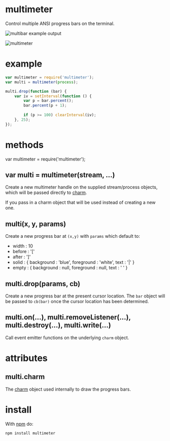 multimeter
==========

Control multiple ANSI progress bars on the terminal.

![multibar example output](http://substack.net/images/screenshots/multibar.png)

![multimeter](http://substack.net/images/multimeter.png)

example
=======

````javascript
var multimeter = require('multimeter');
var multi = multimeter(process);

multi.drop(function (bar) {
    var iv = setInterval(function () {
        var p = bar.percent();
        bar.percent(p + 1);
        
        if (p >= 100) clearInterval(iv);
    }, 25);
});
````

methods
=======

var multimeter = require('multimeter');

var multi = multimeter(stream, ...)
-----------------------------------

Create a new multimeter handle on the supplied stream/process objects, which
will be passed directly to [charm](https://github.com/substack/node-charm).

If you pass in a charm object that will be used instead of creating a new one.

multi(x, y, params)
-------------------

Create a new progress bar at `(x,y)` with `params` which default to:

* width : 10
* before : '['
* after : ']'
* solid : { background : 'blue', foreground : 'white', text : '|' }
* empty : { background : null, foreground : null, text : ' ' }

multi.drop(params, cb)
----------------------

Create a new progress bar at the present cursor location. The `bar` object will
be passed to `cb(bar)` once the cursor location has been determined. 

multi.on(...), multi.removeListener(...), multi.destroy(...), multi.write(...)
------------------------------------------------------------------------------

Call event emitter functions on the underlying `charm` object.

attributes
==========

multi.charm
-----------

The [charm](https://github.com/substack/node-charm) object used internally to
draw the progress bars.

install
=======

With [npm](http://npmjs.org) do:

    npm install multimeter
